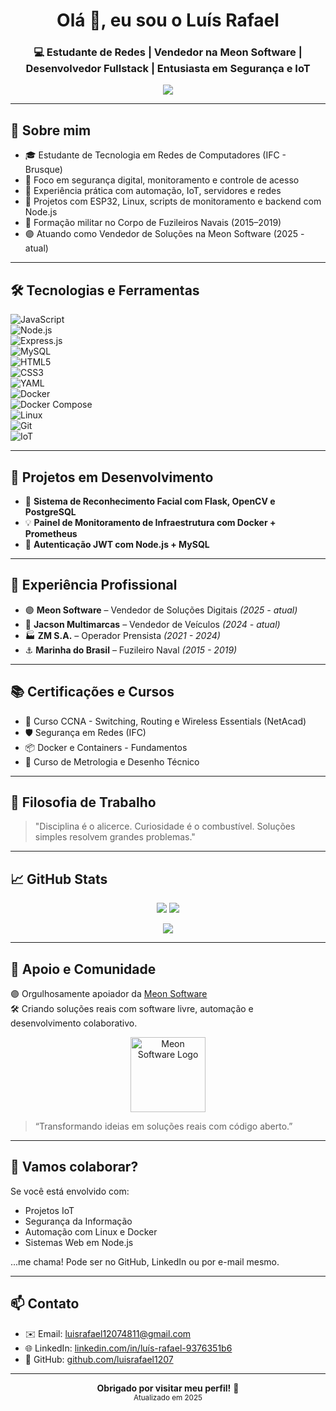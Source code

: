 <h1 align="center">Olá 👋, eu sou o Luís Rafael</h1>
<h3 align="center">💻 Estudante de Redes | Vendedor na Meon Software | Desenvolvedor Fullstack | Entusiasta em Segurança e IoT</h3>

<p align="center">
  <img src="https://readme-typing-svg.herokuapp.com?font=Fira+Code&pause=1000&color=00F793&center=true&vCenter=true&width=440&lines=Estudante+no+IFC+Brusque;Vendedor+na+Meon+Software;Programador+JS+com+projetos+práticos;Projetos+com+ESP32+e+IoT;Segurança+de+Redes+e+Monitoramento;Aberto+a+novas+oportunidades!" />
</p>

---

## 🧠 Sobre mim

- 🎓 Estudante de Tecnologia em Redes de Computadores (IFC - Brusque)  
- 🔐 Foco em segurança digital, monitoramento e controle de acesso  
- 🔧 Experiência prática com automação, IoT, servidores e redes  
- 🚀 Projetos com ESP32, Linux, scripts de monitoramento e backend com Node.js  
- 🧰 Formação militar no Corpo de Fuzileiros Navais (2015–2019)  
- 🟣 Atuando como Vendedor de Soluções na Meon Software (2025 - atual)  

---

## 🛠️ Tecnologias e Ferramentas

![JavaScript](https://img.shields.io/badge/-JavaScript-F7DF1E?style=flat-square&logo=javascript&logoColor=black)  
![Node.js](https://img.shields.io/badge/-Node.js-339933?style=flat-square&logo=node.js&logoColor=white)  
![Express.js](https://img.shields.io/badge/-Express.js-000000?style=flat-square&logo=express&logoColor=white)  
![MySQL](https://img.shields.io/badge/-MySQL-4479A1?style=flat-square&logo=mysql&logoColor=white)  
![HTML5](https://img.shields.io/badge/-HTML5-E34F26?style=flat-square&logo=html5&logoColor=white)  
![CSS3](https://img.shields.io/badge/-CSS3-1572B6?style=flat-square&logo=css3)  
![YAML](https://img.shields.io/badge/-YAML-000000?style=flat-square&logo=yaml&logoColor=white)  
![Docker](https://img.shields.io/badge/-Docker-2496ED?style=flat-square&logo=docker&logoColor=white)  
![Docker Compose](https://img.shields.io/badge/-Docker%20Compose-1488C6?style=flat-square&logo=docker&logoColor=white)  
![Linux](https://img.shields.io/badge/-Linux-FCC624?style=flat-square&logo=linux&logoColor=black)  
![Git](https://img.shields.io/badge/-Git-F05032?style=flat-square&logo=git&logoColor=white)  
![IoT](https://img.shields.io/badge/-IoT-blue?style=flat-square&logo=raspberrypi&logoColor=white)  

---

## 🚧 Projetos em Desenvolvimento

- 🎯 **Sistema de Reconhecimento Facial com Flask, OpenCV e PostgreSQL**  
- 💡 **Painel de Monitoramento de Infraestrutura com Docker + Prometheus**  
- 🔐 **Autenticação JWT com Node.js + MySQL**

---

## 💼 Experiência Profissional

- 🟣 **Meon Software** – Vendedor de Soluções Digitais *(2025 - atual)*  
- 🚗 **Jacson Multimarcas** – Vendedor de Veículos *(2024 - atual)*  
- 🏭 **ZM S.A.** – Operador Prensista *(2021 - 2024)*  
- ⚓ **Marinha do Brasil** – Fuzileiro Naval *(2015 - 2019)*  

---

## 📚 Certificações e Cursos

- 📜 Curso CCNA - Switching, Routing e Wireless Essentials (NetAcad)  
- 🛡 Segurança em Redes (IFC)  
- 📦 Docker e Containers - Fundamentos  
- 📘 Curso de Metrologia e Desenho Técnico  

---

## 🧭 Filosofia de Trabalho

> "Disciplina é o alicerce. Curiosidade é o combustível. Soluções simples resolvem grandes problemas."

---

## 📈 GitHub Stats

<p align="center">
  <img src="https://github-readme-stats.vercel.app/api?username=luisrafael1207&show_icons=true&theme=tokyonight" />
  <img src="https://github-readme-streak-stats.herokuapp.com/?user=luisrafael1207&theme=tokyonight" />
</p>

<p align="center">
  <img src="https://github-readme-stats.vercel.app/api/top-langs/?username=luisrafael1207&layout=compact&theme=tokyonight" />
</p>

---

## 🤝 Apoio e Comunidade

🟣 Orgulhosamente apoiador da [Meon Software](https://github.com/Meon-Software)  
🛠 Criando soluções reais com software livre, automação e desenvolvimento colaborativo.

<p align="center">
  <img src="https://github.com/Meon-Software.png" alt="Meon Software Logo" width="120"/>
</p>

> “Transformando ideias em soluções reais com código aberto.”

---

## 🤝 Vamos colaborar?

Se você está envolvido com:
- Projetos IoT  
- Segurança da Informação  
- Automação com Linux e Docker  
- Sistemas Web em Node.js  

...me chama! Pode ser no GitHub, LinkedIn ou por e-mail mesmo.

---

## 📫 Contato

- ✉️ Email: luisrafael12074811@gmail.com  
- 🌐 LinkedIn: [linkedin.com/in/luís-rafael-9376351b6](https://www.linkedin.com/in/lu%C3%ADs-rafael-9376351b6)  
- 🐙 GitHub: [github.com/luisrafael1207](https://github.com/luisrafael1207)  

---

<p align="center">
  <b>Obrigado por visitar meu perfil!</b> 🙌<br/>
  <sub>Atualizado em 2025</sub>
</p>
